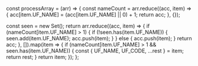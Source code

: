 const processArray = (arr) => {
  const nameCount = arr.reduce((acc, item) => {
    acc[item.UF_NAME] = (acc[item.UF_NAME] || 0) + 1;
    return acc;
  }, {});

  const seen = new Set();
  return arr.reduce((acc, item) => {
    if (nameCount[item.UF_NAME] > 1) {
      if (!seen.has(item.UF_NAME)) {
        seen.add(item.UF_NAME);
        acc.push(item);
      }
    } else {
      acc.push(item);
    }
    return acc;
  }, []).map(item => {
    if (nameCount[item.UF_NAME] > 1 && seen.has(item.UF_NAME)) {
      const { UF_NAME, UF_CODE, ...rest } = item;
      return rest;
    }
    return item;
  });
};
